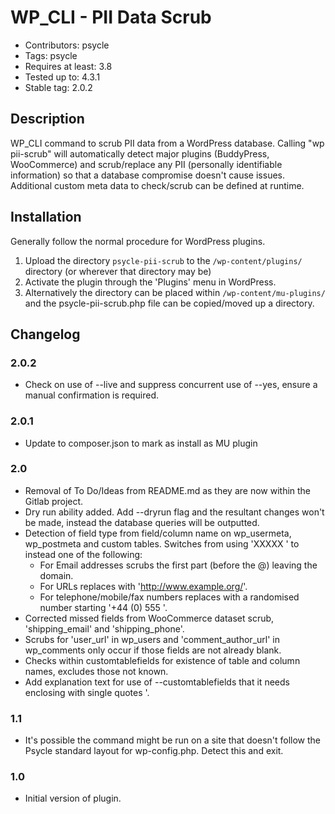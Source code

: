 # WP_CLI - PII Data Scrub

* Contributors: psycle
* Tags: psycle
* Requires at least: 3.8
* Tested up to: 4.3.1
* Stable tag: 2.0.2

## Description

WP_CLI command to scrub PII data from a WordPress database. Calling "wp pii-scrub" will automatically detect major plugins (BuddyPress, WooCommerce) and scrub/replace any PII (personally identifiable information) so that a database compromise doesn't cause issues. Additional custom meta data to check/scrub can be defined at runtime.

## Installation

Generally follow the normal procedure for WordPress plugins.

1. Upload the directory `psycle-pii-scrub` to the `/wp-content/plugins/` directory (or wherever that directory may be)
1. Activate the plugin through the 'Plugins' menu in WordPress.
1. Alternatively the directory can be placed within `/wp-content/mu-plugins/` and the psycle-pii-scrub.php file can be copied/moved up a directory.

## Changelog

### 2.0.2
* Check on use of --live and suppress concurrent use of --yes, ensure a manual confirmation is required.

### 2.0.1
* Update to composer.json to mark as install as MU plugin

### 2.0
* Removal of To Do/Ideas from README.md as they are now within the Gitlab project.
* Dry run ability added. Add --dryrun flag and the resultant changes won't be made, instead the database queries will be outputted.
* Detection of field type from field/column name on wp_usermeta, wp_postmeta and custom tables. Switches from using 'XXXXX ' to instead one of the following:
  * For Email addresses scrubs the first part (before the @) leaving the domain.
  * For URLs replaces with 'http://www.example.org/'.
  * For telephone/mobile/fax numbers replaces with a randomised number starting '+44 (0) 555 '.
* Corrected missed fields from WooCommerce dataset scrub, 'shipping_email' and 'shipping_phone'.
* Scrubs for 'user_url' in wp_users and 'comment_author_url' in wp_comments only occur if those fields are not already blank.
* Checks within customtablefields for existence of table and column names, excludes those not known.
* Add explanation text for use of --customtablefields that it needs enclosing with single quotes '.

### 1.1
* It's possible the command might be run on a site that doesn't follow the Psycle standard layout for wp-config.php. Detect this and exit.

### 1.0
* Initial version of plugin.
